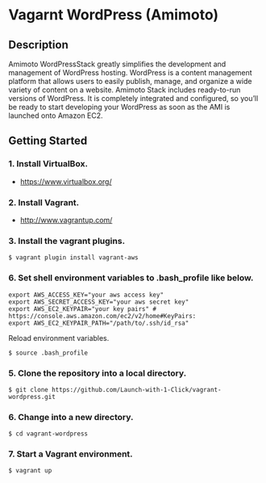 # Vagarnt WordPress (Amimoto)

## Description

Amimoto WordPressStack greatly simplifies the development and management of WordPress hosting.
WordPress is a content management platform that allows users to easily publish, manage, and organize a wide variety of content on a website.
Amimoto Stack includes ready-to-run versions of WordPress. It is completely integrated and configured, so you’ll be ready to start developing your WordPress as soon as the AMI is launched onto Amazon EC2.

## Getting Started

### 1. Install VirtualBox.

 * https://www.virtualbox.org/

### 2. Install Vagrant.

 * http://www.vagrantup.com/

### 3. Install the vagrant plugins.

```
$ vagrant plugin install vagrant-aws
```

### 6. Set shell environment variables to .bash_profile like below.

```
export AWS_ACCESS_KEY="your aws access key"
export AWS_SECRET_ACCESS_KEY="your aws secret key"
export AWS_EC2_KEYPAIR="your key pairs" # https://console.aws.amazon.com/ec2/v2/home#KeyPairs:
export AWS_EC2_KEYPAIR_PATH="/path/to/.ssh/id_rsa"
```

Reload environment variables.

```
$ source .bash_profile
```

### 5. Clone the repository into a local directory.

```
$ git clone https://github.com/Launch-with-1-Click/vagrant-wordpress.git
```

### 6. Change into a new directory.

```
$ cd vagrant-wordpress
```

### 7. Start a Vagrant environment.

```
$ vagrant up
```
